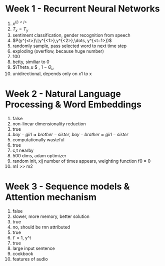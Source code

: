 # Week 1 - Recurrent Neural Networks

1. $x^{(i)<j>}$
2. $T_x = T_y$
3. sentiment classification, gender recognition from speech
4.  $P(y^{<t>}\∣y^{<1>},y^{<2>},\dots, y^{<t−1>})$
5.  randomly sample, pass selected word to next time step
6.  exploding (overflow, because huge number)
7.  100
8.  betty, similiar to 0
9.  $\Theta_u $ , $1-\Theta_u$
10. unidirectional, depends only on x1 to x<t>

# Week 2 - Natural Language Processing & Word Embeddings 

1. false
2. non-linear dimensionality reduction
3. true
4. $boy-girl \approx brother-sister$, $boy-brother\approx girl-sister$
5. computationally wasteful
6. true
7. c,t nearby
8. 500 dims, adam optimizer
9. random init, xij number of times appears, weighting function f0 = 0
10. m1 >> m2

# Week 3 - Sequence models & Attention mechanism

1. false
2. slower, more memory, better solution
3. true
4. no, should be rnn attributed
5. true
6. t' = 1, y^t
7. true
8. large input sentence
9. cookbook
10. features of audio